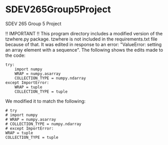 # SDEV265Group5Project

SDEV 265 Group 5 Project

!! IMPORTANT !!
This program directory includes a modified version of the tzwhere.py package. tzwhere is not included in the requirements.txt file because of that. It was edited in response to an error: "ValueError: setting an array element with a sequence". The following shows the edits made to the code:

    try:
        import numpy
        WRAP = numpy.asarray
        COLLECTION_TYPE = numpy.ndarray
    except ImportError:
        WRAP = tuple
        COLLECTION_TYPE = tuple

We modified it to match the following:

    # try
    # import numpy
    # WRAP = numpy.asarray
    # COLLECTION_TYPE = numpy.ndarray
    # except ImportError:
    WRAP = tuple
    COLLECTION_TYPE = tuple
